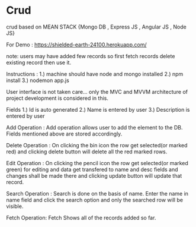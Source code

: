 # Crud
crud based on MEAN STACK {Mongo DB , Express JS , Angular JS , Node JS}   

For Demo : https://shielded-earth-24100.herokuapp.com/

note: users may have added few records so first fetch records delete existing record then use it.


Instructions : 
1.) machine should have node and mongo installed
2.) npm install 
3.) nodemon app.js


User interface is not taken care... only the MVC and MVVM architecture of project development is considered in this.

Fields
1.) Id is auto generated
2.) Name is entered by user
3.) Description is entered by user

Add Operation : Add operation allows user to add the element to the DB. Fields mentioned above are stored accordingly.

Delete Operation : On clicking the bin icon the row get selected(or marked red) and clicking delete button will delete all the red marked rows.

Edit Operation : On clicking the pencil icon the row get selected(or marked green) for editing and data get transfered to name and desc fields and changes shall be made there and clicking update button will update that record.

Search Operation : Search is done on the basis of name. Enter the name in name field and click the search option and only the searched row will be visible.

Fetch Operation: Fetch Shows all of the records added so far.

